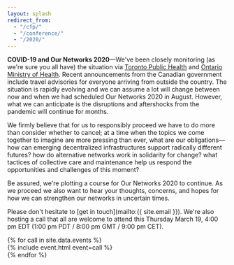 ```yaml
---
layout: splash
redirect_from:
  - "/cfp/"
  - "/conference/"
  - "/2020/"
---
```


**COVID-19 and Our Networks 2020**—We've been closely monitoring (as we're sure you all have) the situation via [Toronto Public Health](https://www.toronto.ca/community-people/health-wellness-care/diseases-medications-vaccines/coronavirus/) and [Ontario Ministry of Health](https://www.ontario.ca/page/2019-novel-coronavirus). Recent announcements from the Canadian government include travel advisories for everyone arriving from outside the country. The situation is rapidly evolving and we can assume a lot will change between now and when we had scheduled Our Networks 2020 in August. However, what we can anticipate is the disruptions and aftershocks from the pandemic will continue for months.

We firmly believe that for us to responsibly proceed we have to do more than consider whether to cancel; at a time when the topics we come together to imagine are more pressing than ever, what are our obligations—how can emerging decentralized infrastructures support radically different futures? how do alternative networks work in solidarity for change? what tactices of collective care and maintenance help us respond the opportunities and challenges of this moment?

Be assured, we're plotting a course for Our Networks 2020 to continue. As we proceed we also want to hear your thoughts, concerns, and hopes for how we can strengthen our networks in uncertain times. 

Please don't hesitate to [get in touch](mailto:{{ site.email }}). We're also hosting a call that all are welcome to attend this Thursday March 19, 4:00 pm EDT (1:00 pm PDT / 8:00 pm GMT / 9:00 pm CET).

<!-- Call section -->
<section class="sections">
  <div class="container m-0 mt-2">
    <div class="row events-grid">
      {% for call in site.data.events %}
      <div class="six columns event">
        {% include event.html event=call %}
      </div>
      {% endfor %}
    </div>
  </div>
</section>

